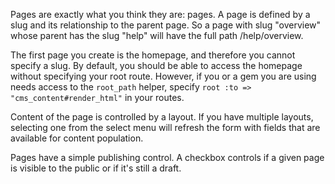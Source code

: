 Pages are exactly what you think they are: pages. A page is defined by a slug and its relationship to the parent page. So a page with slug "overview" whose parent has the slug "help" will have the full path /help/overview.

The first page you create is the homepage, and therefore you cannot specify a slug.  By default, you should be able to access the homepage without specifying your root route.  However, if you or a gem you are using needs access to the `root_path` helper, specify `root :to => "cms_content#render_html"` in your routes.

Content of the page is controlled by a layout. If you have multiple layouts, selecting one from the select menu will refresh the form with fields that are available for content population.

Pages have a simple publishing control. A checkbox controls if a given page is visible to the public or if it's still a draft.
